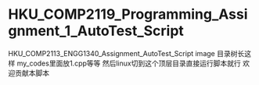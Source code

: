 # HKU_COMP2119_Programming_Assignment_1_AutoTest_Script
HKU_COMP2113_ENGG1340_Assignment_AutoTest_Script image  目录树长这样  my_codes里面放1.cpp等等  然后linux切到这个顶层目录直接运行脚本就行  欢迎贡献本脚本
